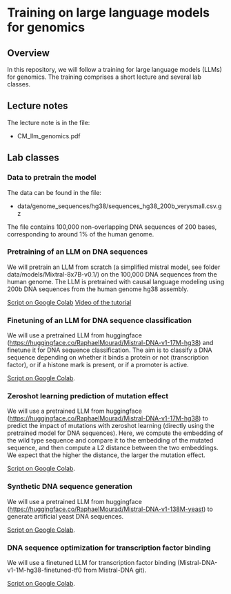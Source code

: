 # Training on large language models for genomics

## Overview

In this repository, we will follow a training for large language models (LLMs) for genomics. The training comprises a short lecture and several lab classes. 

## Lecture notes

The lecture note is in the file:
- CM_llm_genomics.pdf

## Lab classes


### Data to pretrain the model

The data can be found in the file: 
- data/genome_sequences/hg38/sequences_hg38_200b_verysmall.csv.gz 

The file contains 100,000 non-overlapping DNA sequences of 200 bases, corresponding to around 1% of the human genome.

### Pretraining of an LLM on DNA sequences

We will pretrain an LLM from scratch (a simplified mistral model, see folder data/models/Mixtral-8x7B-v0.1/) on the 100,000 DNA sequences from the human genome. 
The LLM is pretrained with causal language modeling using 200b DNA sequences from the human genome hg38 assembly.

[Script on Google Colab](https://colab.research.google.com/drive/1gcw_MYiqwB-pbVYHIx8kevx-ZD7sqMxL#scrollTo=JTYKjBrwRSU6)
[Video of the tutorial](https://www.youtube.com/watch?v=jY9ieFUM3cw)

### Finetuning of an LLM for DNA sequence classification

We will use a pretrained LLM from huggingface (https://huggingface.co/RaphaelMourad/Mistral-DNA-v1-17M-hg38) and finetune it for DNA sequence classification. 
The aim is to classify a DNA sequence depending on whether it binds a protein or not (transcription factor), or if a histone mark is present, or if a promoter is active.

[Script on Google Colab](https://colab.research.google.com/drive/19AQsrmiCnEfvgHKz7HQ27-vFsHQogrya).

### Zeroshot learning prediction of mutation effect

We will use a pretrained LLM from huggingface (https://huggingface.co/RaphaelMourad/Mistral-DNA-v1-17M-hg38) to predict the impact of mutations with zeroshot learning (directly using the pretrained model for DNA sequences).
Here, we compute the embedding of the wild type sequence and compare it to the embedding of the mutated sequence, and then compute a L2 distance between the two embeddings.
We expect that the higher the distance, the larger the mutation effect.

[Script on Google Colab](https://colab.research.google.com/drive/1cn_0BBi13Fq2hIFAI9_t9IGmp5O-D2vs#scrollTo=Q_UgR6UsOgPn).

### Synthetic DNA sequence generation

We will use a pretrained LLM from huggingface (https://huggingface.co/RaphaelMourad/Mistral-DNA-v1-138M-yeast) to generate artificial yeast DNA sequences.

[Script on Google Colab](https://colab.research.google.com/drive/1ej879r_AWGjVju74eTUYhCctj-c8IPob#scrollTo=9yi5HmkTxgY5).

### DNA sequence optimization for transcription factor binding

We will use a finetuned LLM for transcription factor binding (Mistral-DNA-v1-1M-hg38-finetuned-tf0 from Mistral-DNA  git). 

[Script on Google Colab](https://colab.research.google.com/drive/1wNLRBwROuZoSiQ6NjcT4VzLIQftP7ERP#scrollTo=rKEzACkjcj7N).


